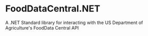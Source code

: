 # FoodDataCentral.NET
A .NET Standard library for interacting with the US Department of Agriculture's FoodData Central API

